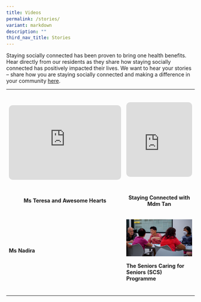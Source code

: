 ```yaml
---
title: Videos
permalink: /stories/
variant: markdown
description: ""
third_nav_title: Stories
---
```

<p>Staying socially connected has been proven to bring one health benefits.
Hear directly from our residents as they share how staying socially connected
has positively impacted their lives. We want to hear your stories – share
how you are staying socially connected and making a difference in your
community <a href="https://form.gov.sg/66f6288669eac69a859c8e7b" rel="noopener nofollow" target="_blank">here</a>.</p>
<p></p>
<table style="minWidth: 50px">
<colgroup>
<col>
<col>
</colgroup>
<tbody>
<tr>
<th rowspan="1" colspan="1">
<div class="iframe-wrapper">
<iframe style="width:300px; height: 200px; margin:30px 0px; border-radius:10px; border: 0px solid;" allowfullscreen="true" frameborder="0" src="https://www.youtube.com/embed/ouycLH1-3qs?si=J6gI8570ahZvkfgG"></iframe>
</div>
<p>Ms Teresa and Awesome Hearts</p>
</th>
<th rowspan="1" colspan="1">
<div class="iframe-wrapper">
<iframe style="width:100%; height: 200px; margin:30px 0px; border-radius:10px; border: 0px solid;" allowfullscreen="true" frameborder="0" src="https://www.youtube.com/embed/ouycLH1-3qs?si=J6gI8570ahZvkfgG"></iframe>
</div>
<p>Staying Connected with Mdm Tan</p>
</th>
</tr>
<tr>
<td rowspan="1" colspan="1">
<p></p>
<p><strong>Ms Nadira</strong>
</p>
</td>
<td rowspan="1" colspan="1">
<p></p>
<div class="isomer-image-wrapper">
<img style="width: 100%" height="auto" width="100%" alt="" src="/images/MDMTAN_STILL04.png">
</div>
<p><strong>The Seniors Caring for Seniors (SCS) Programme</strong>
</p>
</td>
</tr>
<tr>
<td rowspan="1" colspan="1">
<p></p>
</td>
<td rowspan="1" colspan="1">
<p></p>
</td>
</tr>
</tbody>
</table>
<p></p>